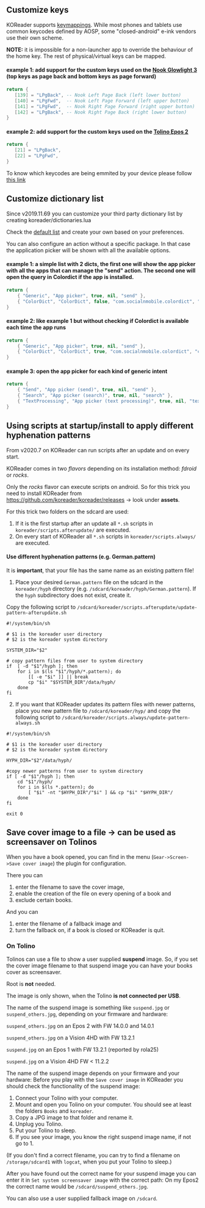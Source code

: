 ## Customize keys

KOReader supports [keymappings](https://github.com/koreader/koreader/wiki/Keymapping). While most phones and tablets use common keycodes defined by AOSP, some "closed-android" e-ink vendors use their own scheme.

**NOTE:** it is impossible for a non-launcher app to override the behaviour of the home key. The rest of physical/virtual keys can be mapped.

#### example 1: add support for the custom keys used on the [Nook Glowlight 3](https://www.mobileread.com/forums/showpost.php?p=3922840&postcount=23) (top keys as page back and bottom keys as page forward)

```lua
return {
   [139] = "LPgBack", -- Nook Left Page Back (left lower button)
   [140] = "LPgFwd",  -- Nook Left Page Forward (left upper button)
   [141] = "LPgFwd",  -- Nook Right Page Forward (right upper button)
   [142] = "LPgBack", -- Nook Right Page Back (right lower button)
}
```

#### example 2: add support for the custom keys used on the [Tolino Epos 2](https://github.com/koreader/koreader/issues/5761#issuecomment-573358732)

```lua
return {
   [21] = "LPgBack",
   [22] = "LPgFwd",
}
```

To know which keycodes are being emmited by your device please follow [this link](https://github.com/koreader/koreader/issues/5761#issuecomment-573345775)


## Customize dictionary list

Since v2019.11.69 you can customize your third party dictionary list by creating koreader/dictionaries.lua

Check the [default list](https://github.com/koreader/koreader/blob/master/frontend/device/android/dictionaries.lua#L8-L17) and create your own based on your preferences.

You can also configure an action without a specific package. In that case the application picker will be shown with all the available options.

#### example 1: a simple list with 2 dicts, the first one  will show the app picker with all the apps that can manage the "send" action. The second one will open the query in Colordict if the app is installed.

```lua
return {
    { "Generic", "App picker", true, nil, "send" },
    { "ColorDict", "ColorDict", false, "com.socialnmobile.colordict", "colordict" },
}
```

#### example 2: like example 1 but without checking if Colordict is available each time the app runs

```lua
return {
    { "Generic", "App picker", true, nil, "send" },
    { "ColorDict", "ColorDict", true, "com.socialnmobile.colordict", "colordict" },
}
```

#### example 3: open the app picker for each kind of generic intent

```lua
return {
    { "Send", "App picker (send)", true, nil, "send" },
    { "Search", "App picker (search)", true, nil, "search" },
    { "TextProcessing", "App picker (text processing)", true, nil, "text" },
}
```

## Using scripts at startup/install to apply different hyphenation patterns

From v2020.7 on KOReader can run scripts after an update and on every start.

KOReader comes in two *flavors* depending on its installation method: *fdroid* or *rocks*.

Only the *rocks* flavor can execute scripts on android. So for this trick you need to install KOReader from https://github.com/koreader/koreader/releases -> look under **assets**.

For this trick two folders on the sdcard are used:
1. If it is the first startup after an update all ```*.sh``` scripts in ```koreader/scripts.afterupdate/``` are executed.
2. On every start of KOReader all ```*.sh``` scripts in ```koreader/scripts.always/``` are executed.

#### Use different hyphenation patterns (e.g. German.pattern)

It is **important**, that your file has the same name as an existing pattern file!

1. Place your desired ```German.pattern``` file on the sdcard in the ```koreader/hyph``` directory (e.g. ```/sdcard/koreader/hyph/German.pattern```). If the ```hyph``` subdirectory does not exist, create it.

Copy the following script to ```/sdcard/koreader/scripts.afterupdate/update-pattern-afterupdate.sh```
```
#!/system/bin/sh

# $1 is the koreader user directory
# $2 is the koreader system directory

SYSTEM_DIR="$2"

# copy pattern files from user to system directory
if  [ -d "$1"/hyph ]; then
	for i in $(ls "$1"/hyph/*.pattern); do
		[[ -e "$i" ]] || break
		cp "$i" "$SYSTEM_DIR"/data/hyph/
	done
fi
```

2. If you want that KOReader updates its pattern files with newer patterns, place you new pattern file to ```/sdcard/koreader/hyp/``` and copy the following script to ```/sdcard/koreader/scripts.always/update-pattern-always.sh```

```
#!/system/bin/sh

# $1 is the koreader user directory
# $2 is the koreader system directory

HYPH_DIR="$2"/data/hyph/

#copy newer patterns from user to system directory
if [ -d "$1"/hyph ]; then
	cd "$1"/hyph/ 
	for i in $(ls *.pattern); do
		[ "$i" -nt "$HYPH_DIR"/"$i" ] && cp "$i" "$HYPH_DIR"/
	done
fi

exit 0
```

## Save cover image to a file -> can be used as screensaver on Tolinos

When you have a book opened, you can find in the menu (`Gear->Screen->Save cover image`) the plugin for configuration.

There you can 
1. enter the filename to save the cover image,
2. enable the creation of the file on every opening of a book and
3. exclude certain books.

And you can 
1. enter the filename of a fallback image and
2. turn the fallback on, if a book is closed or KOReader is quit.

### On Tolino
Tolinos can use a file to show a user supplied **suspend** image. So, if you set the cover image filename to that suspend image you can have your books cover as screensaver.

Root is **not** needed. 

The image is only shown, when the Tolino **is not connected per USB**.

The name of the suspend image is something like `suspend.jpg` or `suspend_others.jpg`, depending on your firmware and hardware:

`suspend_others.jpg` on an Epos 2 with FW 14.0.0 and 14.0.1

`suspend_others.jpg` on a Vision 4HD with FW 13.2.1

`suspend.jpg` on an Epos 1 with FW 13.2.1 (reported by rola25)

`suspend.jpg` on a Vision 4HD FW < 11.2.2


The name of the suspend image depends on your firmware and your hardware:
Before you play with the `Save cover image` in KOReader you should check the functionality of the suspend image:
1. Connect your Tolino with your computer.
2. Mount and open you Tolino on your computer. You should see at least the folders `Books` and `koreader`.
3. Copy a JPG image to that folder and rename it.
4. Unplug you Tolino.
5. Put your Tolino to sleep. 
6. If you see your image, you know the right suspend image name, if not go to 1.

(If you don't find a correct filename, you can try to find a filename on `/storage/sdcard1` with `logcat`, when you put your Tolino to sleep.)

After you have found out the correct name for your suspend image you can enter it in `Set system screensaver image` with the correct path: On my Epos2 the correct name would be `/sdcard/suspend_others.jpg`.

You can also use a user supplied fallback image on `/sdcard`.






